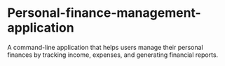 # Personal-finance-management-application
A command-line application that helps users manage their personal finances by tracking income, expenses, and generating financial reports.
